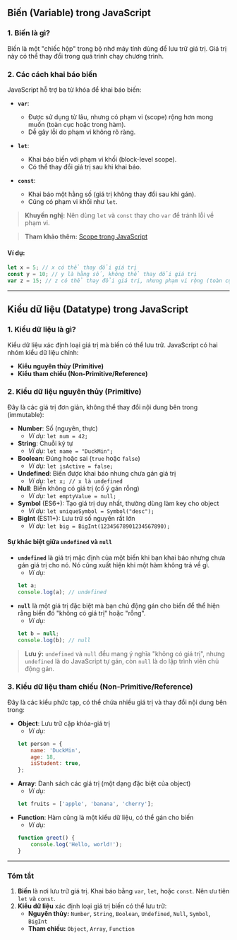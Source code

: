 ## Biến (Variable) trong JavaScript

### 1. Biến là gì?

Biến là một "chiếc hộp" trong bộ nhớ máy tính dùng để lưu trữ giá trị. Giá trị này có thể thay đổi trong quá trình chạy chương trình.

### 2. Các cách khai báo biến

JavaScript hỗ trợ ba từ khóa để khai báo biến:

-   **`var`**:

    -   Được sử dụng từ lâu, nhưng có phạm vi (scope) rộng hơn mong muốn (toàn cục hoặc trong hàm).
    -   Dễ gây lỗi do phạm vi không rõ ràng.

-   **`let`**:

    -   Khai báo biến với phạm vi khối (block-level scope).
    -   Có thể thay đổi giá trị sau khi khai báo.

-   **`const`**:
    -   Khai báo một hằng số (giá trị không thay đổi sau khi gán).
    -   Cũng có phạm vi khối như `let`.

> **Khuyến nghị:** Nên dùng `let` và `const` thay cho `var` để tránh lỗi về phạm vi.

> **Tham khảo thêm:** [Scope trong JavaScript](../Phạm%20vi%20Scope/README.md)

#### Ví dụ:

```javascript
let x = 5; // x có thể thay đổi giá trị
const y = 10; // y là hằng số, không thể thay đổi giá trị
var z = 15; // z có thể thay đổi giá trị, nhưng phạm vi rộng (toàn cục hoặc trong hàm)
```

---

## Kiểu dữ liệu (Datatype) trong JavaScript

### 1. Kiểu dữ liệu là gì?

Kiểu dữ liệu xác định loại giá trị mà biến có thể lưu trữ. JavaScript có hai nhóm kiểu dữ liệu chính:

-   **Kiểu nguyên thủy (Primitive)**
-   **Kiểu tham chiếu (Non-Primitive/Reference)**

### 2. Kiểu dữ liệu nguyên thủy (Primitive)

Đây là các giá trị đơn giản, không thể thay đổi nội dung bên trong (immutable):

-   **Number**: Số (nguyên, thực)
    -   _Ví dụ:_ `let num = 42;`
-   **String**: Chuỗi ký tự
    -   _Ví dụ:_ `let name = "DuckMin";`
-   **Boolean**: Đúng hoặc sai (`true` hoặc `false`)
    -   _Ví dụ:_ `let isActive = false;`
-   **Undefined**: Biến được khai báo nhưng chưa gán giá trị
    -   _Ví dụ:_ `let x; // x là undefined`
-   **Null**: Biến không có giá trị (cố ý gán rỗng)
    -   _Ví dụ:_ `let emptyValue = null;`
-   **Symbol** (ES6+): Tạo giá trị duy nhất, thường dùng làm key cho object
    -   _Ví dụ:_ `let uniqueSymbol = Symbol("desc");`
-   **BigInt** (ES11+): Lưu trữ số nguyên rất lớn
    -   _Ví dụ:_ `let big = BigInt(12345678901234567890);`

#### Sự khác biệt giữa `undefined` và `null`

-   **`undefined`** là giá trị mặc định của một biến khi bạn khai báo nhưng chưa gán giá trị cho nó. Nó cũng xuất hiện khi một hàm không trả về gì.
    -   _Ví dụ:_
    ```javascript
    let a;
    console.log(a); // undefined
    ```
-   **`null`** là một giá trị đặc biệt mà bạn chủ động gán cho biến để thể hiện rằng biến đó "không có giá trị" hoặc "rỗng".
    -   _Ví dụ:_
    ```javascript
    let b = null;
    console.log(b); // null
    ```

> **Lưu ý:** `undefined` và `null` đều mang ý nghĩa "không có giá trị", nhưng `undefined` là do JavaScript tự gán, còn `null` là do lập trình viên chủ động gán.

### 3. Kiểu dữ liệu tham chiếu (Non-Primitive/Reference)

Đây là các kiểu phức tạp, có thể chứa nhiều giá trị và thay đổi nội dung bên trong:

-   **Object**: Lưu trữ cặp khóa-giá trị
    -   _Ví dụ:_
    ```javascript
    let person = {
    	name: 'DuckMin',
    	age: 18,
    	isStudent: true,
    };
    ```
-   **Array**: Danh sách các giá trị (một dạng đặc biệt của object)
    -   _Ví dụ:_
    ```javascript
    let fruits = ['apple', 'banana', 'cherry'];
    ```
-   **Function**: Hàm cũng là một kiểu dữ liệu, có thể gán cho biến
    -   _Ví dụ:_
    ```javascript
    function greet() {
    	console.log('Hello, world!');
    }
    ```

---

### Tóm tắt

1. **Biến** là nơi lưu trữ giá trị. Khai báo bằng `var`, `let`, hoặc `const`. Nên ưu tiên `let` và `const`.
2. **Kiểu dữ liệu** xác định loại giá trị biến có thể lưu trữ:
    - **Nguyên thủy:** `Number`, `String`, `Boolean`, `Undefined`, `Null`, `Symbol`, `BigInt`
    - **Tham chiếu:** `Object`, `Array`, `Function`
